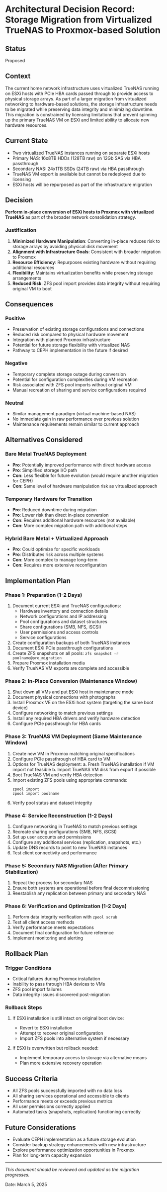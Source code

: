 # Architectural Decision Record: Storage Migration from Virtualized TrueNAS to Proxmox-based Solution

## Status
Proposed

## Context
The current home network infrastructure uses virtualized TrueNAS running on ESXi hosts with PCIe HBA cards passed through to provide access to physical storage arrays. As part of a larger migration from virtualized networking to hardware-based solutions, the storage infrastructure needs to be migrated while preserving data integrity and minimizing downtime. This migration is constrained by licensing limitations that prevent spinning up the primary TrueNAS VM on ESXi and limited ability to allocate new hardware resources.

## Current State
- Two virtualized TrueNAS instances running on separate ESXi hosts
- Primary NAS: 16x8TB HDDs (128TB raw) on 12Gb SAS via HBA passthrough
- Secondary NAS: 24x1TB SSDs (24TB raw) via HBA passthrough
- TrueNAS VM export is available but cannot be redeployed due to licensing
- ESXi hosts will be repurposed as part of the infrastructure migration

## Decision
**Perform in-place conversion of ESXi hosts to Proxmox with virtualized TrueNAS** as part of the broader network consolidation strategy.

### Justification
1. **Minimized Hardware Manipulation**: Converting in-place reduces risk to storage arrays by avoiding physical disk movement
2. **Alignment with Infrastructure Goals**: Consistent with broader migration to Proxmox
3. **Resource Efficiency**: Repurposes existing hardware without requiring additional resources
4. **Flexibility**: Maintains virtualization benefits while preserving storage arrangements
5. **Reduced Risk**: ZFS pool import provides data integrity without requiring original VM to boot

## Consequences

### Positive
- Preservation of existing storage configurations and connections
- Reduced risk compared to physical hardware movement
- Integration with planned Proxmox infrastructure
- Potential for future storage flexibility with virtualized NAS
- Pathway to CEPH implementation in the future if desired

### Negative
- Temporary complete storage outage during conversion
- Potential for configuration complexities during VM recreation
- Risk associated with ZFS pool imports without original VM
- Manual recreation of sharing and service configurations required

### Neutral
- Similar management paradigm (virtual machine-based NAS)
- No immediate gain in raw performance over previous solution
- Maintenance requirements remain similar to current approach

## Alternatives Considered

### Bare Metal TrueNAS Deployment
- **Pro**: Potentially improved performance with direct hardware access
- **Pro**: Simplified storage I/O path
- **Con**: Less flexible for future evolution (would require another migration for CEPH)
- **Con**: Same level of hardware manipulation risk as virtualized approach

### Temporary Hardware for Transition
- **Pro**: Reduced downtime during migration
- **Pro**: Lower risk than direct in-place conversion
- **Con**: Requires additional hardware resources (not available)
- **Con**: More complex migration path with additional steps

### Hybrid Bare Metal + Virtualized Approach
- **Pro**: Could optimize for specific workloads
- **Pro**: Distributes risk across multiple systems
- **Con**: More complex to manage long-term
- **Con**: Requires more extensive reconfiguration

## Implementation Plan

### Phase 1: Preparation (1-2 Days)
1. Document current ESXi and TrueNAS configurations:
   - Hardware inventory and connection details
   - Network configurations and IP addressing
   - Pool configurations and dataset structures
   - Share configurations (SMB, NFS, iSCSI)
   - User permissions and access controls
   - Service configurations
2. Create configuration backups of both TrueNAS instances
3. Document ESXi PCIe passthrough configurations
4. Create ZFS snapshots on all pools: `zfs snapshot -r poolname@pre_migration`
5. Prepare Proxmox installation media
6. Verify TrueNAS VM exports are complete and accessible

### Phase 2: In-Place Conversion (Maintenance Window)
1. Shut down all VMs and put ESXi host in maintenance mode
2. Document physical connections with photographs
3. Install Proxmox VE on the ESXi host system (targeting the same boot device)
4. Configure networking to match previous settings
5. Install any required HBA drivers and verify hardware detection
6. Configure PCIe passthrough for HBA cards

### Phase 3: TrueNAS VM Deployment (Same Maintenance Window)
1. Create new VM in Proxmox matching original specifications
2. Configure PCIe passthrough of HBA card to VM
3. Options for TrueNAS deployment:
   a. Fresh TrueNAS installation if VM import not feasible
   b. Import TrueNAS VM disk from export if possible
4. Boot TrueNAS VM and verify HBA detection
5. Import existing ZFS pools using appropriate commands:
   ```
   zpool import
   zpool import poolname
   ```
6. Verify pool status and dataset integrity

### Phase 4: Service Reconstruction (1-2 Days)
1. Configure networking in TrueNAS to match previous settings
2. Recreate sharing configurations (SMB, NFS, iSCSI)
3. Set up user accounts and permissions
4. Configure any additional services (replication, snapshots, etc.)
5. Update DNS records to point to new TrueNAS instances
6. Test client connectivity and performance

### Phase 5: Secondary NAS Migration (After Primary Stabilization)
1. Repeat the process for secondary NAS
2. Ensure both systems are operational before final decommissioning
3. Reestablish any replication between primary and secondary NAS

### Phase 6: Verification and Optimization (1-2 Days)
1. Perform data integrity verification with `zpool scrub`
2. Test all client access methods
3. Verify performance meets expectations
4. Document final configuration for future reference
5. Implement monitoring and alerting

## Rollback Plan

### Trigger Conditions
- Critical failures during Proxmox installation
- Inability to pass through HBA devices to VMs
- ZFS pool import failures
- Data integrity issues discovered post-migration

### Rollback Steps
1. If ESXi installation is still intact on original boot device:
   - Revert to ESXi installation
   - Attempt to recover original configuration
   - Import ZFS pools into alternative system if necessary

2. If ESXi is overwritten but rollback needed:
   - Implement temporary access to storage via alternative means
   - Plan more extensive recovery operation

## Success Criteria
- All ZFS pools successfully imported with no data loss
- All sharing services operational and accessible to clients
- Performance meets or exceeds previous metrics
- All user permissions correctly applied
- Automated tasks (snapshots, replication) functioning correctly

## Future Considerations
- Evaluate CEPH implementation as a future storage evolution
- Consider backup strategy enhancements with new infrastructure
- Explore performance optimization opportunities in Proxmox
- Plan for long-term capacity expansion

---

*This document should be reviewed and updated as the migration progresses.*

Date: March 5, 2025

